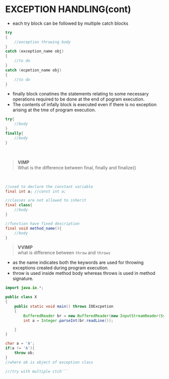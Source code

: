 # EXCEPTION HANDLING(cont)

* each try block can be followed by multiple catch blocks
```java
try
{
    //exception throwing body
}
catch (exception_name obj)
{
    //to do
}
catch (ecpetion_name obj)
{
    //to do
}
```

* finally block conatines the statements relating to some necessary operations required to be done at the end of pogram execution.  
* The contents of infally block is executed even if there is no exception arising at the tme of program execution.

```java
try{
    //body
}
finally{
    //body
}
```
<br/>

> **VIMP**  
> What is the difference between final, finally and finalize()

<br/>

```java
//used to declare the constant variable
final int a; //const int a;

//classes are not allowed to inherit
final class{
    //body
}

//function have fixed description
final void method_name(){
    //body
}
```

> **VVIMP**  
> what is difference between ```throw``` and ```throws```

* as the name indicates both the keywords are used for throwing exceptions created during program execution.
* throw is used inside method body whereas throws is used in method signature.

```java
import java.io.*;

public class X
{
    public static void main() throws IOExcpetion
    {
        BufferedReader br = new BufferedReader(new InputStreamReader(System.in));
        int a = Integer.parseInt(br.readLine());

    }
}
```

```java
char a = 'A';
if(a != 'A'){
    throw ob;
}
//where ob is object of exception class

```


```java
///try with multiple ctch```